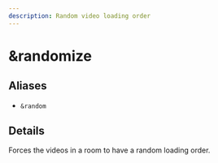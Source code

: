 ```yaml
---
description: Random video loading order
---
```


# \&randomize

## Aliases

* `&random`

## Details

Forces the videos in a room to have a random loading order.
